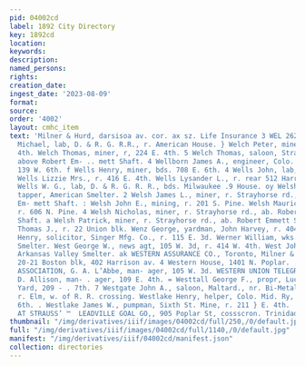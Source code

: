 ```yaml
---
pid: 04002cd
label: 1892 City Directory
key: 1892cd
location: 
keywords: 
description: 
named_persons: 
rights: 
creation_date: 
ingest_date: '2023-08-09'
format: 
source: 
order: '4002'
layout: cmhc_item
text: 'Milner & Hurd, darsisoa av. cor. ax sz. Life Insurance 3 WEL 262 WES *  Welch
  Michael, lab, D. & R. G. R.R., r. American House. } Welch Peter, miner, r. 708 E.
  4th. Welch Thomas, miner, r, 224 E. 4th. 5 Welch Thomas, saloon, Strayhorse rd,
  above Robert Em- .. mett Shaft. 4 Wellborn James A., engineer, Colo. Mid. Ry, r.
  139 W. 6th. f Wells Henry, miner, bds. 708 E. 6th. 4 Wells John, lab, r. 111 Oak.
  Wells Lizzie Mrs., r. 416 E. 4th. Wells Lysander L., r. rear 512 Harrison av. j
  Wells W. G., lab, D. & R. G. R. R., bds. Milwaukee .9 House. oy Welsh James F.,
  tapper, American Smelter. 2 Welsh James L., miner, r. Strayhorse rd., ab. Robert
  Em- mett Shaft. : Welsh John E., mining, r. 201 S. Pine. Welsh Maurice J., miner,
  r. 606 N. Pine. 4 Welsh Nicholas, miner, r. Strayhorse rd., ab. Robert Em. 4 mett
  Shaft. a Welsh Patrick, miner, r. Strayhorse rd., ab. Robert Emmett Shaft. "i Welsh
  Thomas J., r. 22 Union blk. Wenz George, yardman, John Harvey, r. 404 E. 14th. Werner
  Henry, solicitor, Singer Mfg. Co., r. 115 E. 3d. Werner William, wks. Arkansas Valley
  Smelter. West George W., news agt, 105 W. 3d, r. 414 W. 4th. West John W., wks.
  Arkansas Valley Smelter. ak WESTERN ASSURANCE CO., Toronto, Milner & Hurd, ~3 agts,
  20-21 Boston blk, 402 Harrison av. 4 Western House, 1401 N. Poplar. . WESTERN POLICY
  ASSOCIATION, G. A. L’Abbe, man- ager, 105 W. 3d. WESTERN UNION TELEGRAPH CO., R.
  D. Allison, man- . ager, 109 E. 4th. = Westtall George F., propr, Lucky Corner Wood
  Yard, 209 - . 7th. 7 Westgate John A., saloon, Maltard., nr. Bi-Metallic Smelter,
  r. Elm, w. of R. R. crossing. Westlake Henry, helper, Colo. Mid. Ry, bds. 422 E.
  6th. . Westlake James W., pumpman, Sixth St. Mine, r. 211 } E. 4th.  OTHE YOUR BOYS
  AT STRAUSS’ ™  LEADVILLE GOAL GO,, 905 Poplar St, cossscron. Trinidad Coal  G9 —    '
thumbnail: "/img/derivatives/iiif/images/04002cd/full/250,/0/default.jpg"
full: "/img/derivatives/iiif/images/04002cd/full/1140,/0/default.jpg"
manifest: "/img/derivatives/iiif/04002cd/manifest.json"
collection: directories
---
```

